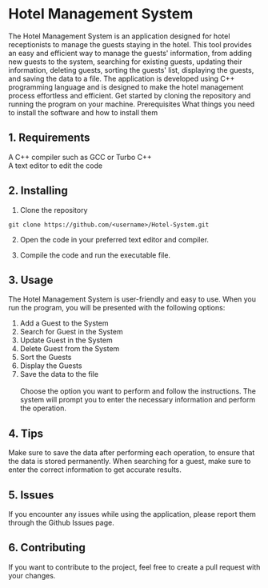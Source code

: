 # Hotel Management System
The Hotel Management System is an application designed for hotel receptionists to manage the guests staying in the hotel. This tool provides an easy and efficient way to manage the guests' information, from adding new guests to the system, searching for existing guests, updating their information, deleting guests, sorting the guests' list, displaying the guests, and saving the data to a file. The application is developed using C++ programming language and is designed to make the hotel management process effortless and efficient. Get started by cloning the repository and running the program on your machine.
Prerequisites
What things you need to install the software and how to install them

## 1. Requirements
A C++ compiler such as GCC or Turbo C++ <br>
A text editor to edit the code <br>

## 2. Installing
 1. Clone the repository
```
git clone https://github.com/<username>/Hotel-System.git
```
2. Open the code in your preferred text editor and compiler.

3. Compile the code and run the executable file.

## 3. Usage
The Hotel Management System is user-friendly and easy to use. When you run the program, you will be presented with the following options:

1. Add a Guest to the System <br>
2. Search for Guest in the System <br>
3. Update Guest in the System <br>
4. Delete Guest from the System <br>
5. Sort the Guests <br>
6. Display the Guests <br> 
7. Save the data to the file <br> <br>
Choose the option you want to perform and follow the instructions. The system will prompt you to enter the necessary information and perform the operation. <br>


## 4. Tips
Make sure to save the data after performing each operation, to ensure that the data is stored permanently.
When searching for a guest, make sure to enter the correct information to get accurate results.

## 5. Issues
If you encounter any issues while using the application, please report them through the Github Issues page.


## 6. Contributing
If you want to contribute to the project, feel free to create a pull request with your changes.
